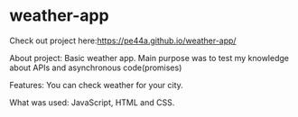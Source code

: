 # weather-app

Check out project here:https://pe44a.github.io/weather-app/

About project: Basic weather app. Main purpose was to test my knowledge about APIs and asynchronous code(promises)

Features: You can check weather for your city.

What was used: JavaScript, HTML and CSS.